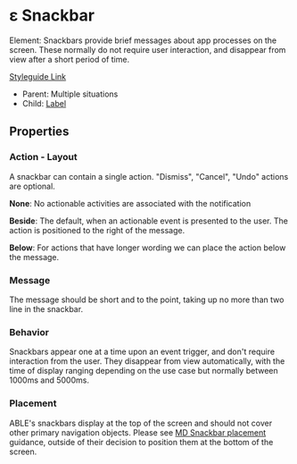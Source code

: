 # ε Snackbar

Element: Snackbars provide brief messages about app processes on the screen. These normally do not require user interaction, and disappear from view after a short period of time.

[Styleguide Link](https://zpl.io/b654OBK)

* Parent: Multiple situations
* Child: [Label](label.md)

## Properties

### Action - Layout

A snackbar can contain a single action. "Dismiss", "Cancel", "Undo" actions are optional.

**None**: No actionable activities are associated with the notification

**Beside**: The default, when an actionable event is presented to the user. The action is positioned to the right of the message.

**Below**: For actions that have longer wording we can place the action below the message.

### Message

The message should be short and to the point, taking up no more than two line in the snackbar.

### Behavior

Snackbars appear one at a time upon an event trigger, and don't require interaction from the user. They disappear from view automatically, with the time of display ranging depending on the use case but normally between 1000ms and 5000ms.

### Placement

ABLE's snackbars display at the top of the screen and should not cover other primary navigation objects. Please see [MD Snackbar placement](https://material.io/components/snackbars#placement) guidance, outside of their decision to position them at the bottom of the screen.
